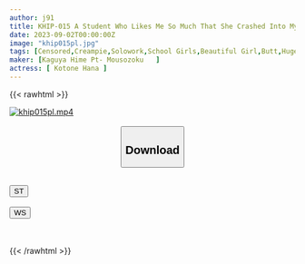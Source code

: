 ```yaml
---
author: j91
title: KHIP-015 A Student Who Likes Me So Much That She Crashed Into My House I Can't Resist Her Cute Ass Peeking Through Her Miniskirt, And I Can't Resist Her Forbidden Raw Creampies! Kotoneka
date: 2023-09-02T00:00:00Z
image: "khip015pl.jpg"
tags: [Censored,Creampie,Solowork,School Girls,Beautiful Girl,Butt,Huge Butt	 ]
maker: [Kaguya Hime Pt- Mousozoku   ]
actress: [ Kotone Hana ]
---
```



{{< rawhtml >}}

<div class="video" data-videoid="QPp8m81lqVF0LRY">
    <a href="javascript:;">
        <img src="https://my.j91.asia/posts/khip015pl/khip015pl.jpg" width="WIDTH" height="HEIGHT" alt="khip015pl.mp4" loading="lazy">
    </a>
</div>

<script type="text/javascript" src="https://j91.asia/asset/on-demand-st.js"></script>

<br>
  <link rel="stylesheet" href="https://j91.asia/asset/bs5.css">
  
  <center>
  <button class="btn btn-primary" type="button" data-bs-toggle="collapse" data-bs-target=".multi-collapse" aria-expanded="false" aria-controls="multiCollapseExample1 multiCollapseExample2"><h2>Download</h2></button></center>
</p>
<div class="row">
  <div class="col">
    <div class="collapse multi-collapse" id="multiCollapseExample1">
      <div class="card card-body">
	      	      <br>
<div class="buttons">  
<a href="https://streamtape.to/v/QPp8m81lqVF0LRY"><button class="btn-hover color-3"><i class="fa fa-download"></i> ST</button></a></div>
    </div>
  </div>
</div>
  <div class="col">
    <div class="collapse multi-collapse" id="multiCollapseExample2">
      <div class="card card-body">
	      <br>
<div class="buttons">
    <a href="https://wolfstream.tv/segh4zhz1ngl"><button class="btn-hover color-9"><i class="fa fa-download"></i> WS</button></a></div>
<br><br>
      </div>
    </div>
  </div>
</div>

{{< /rawhtml >}}
